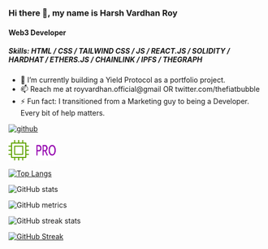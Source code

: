 ### Hi there 👋, my name is Harsh Vardhan Roy
#### Web3 Developer

##### Skills: HTML / CSS / TAILWIND CSS / JS / REACT.JS / SOLIDITY / HARDHAT / ETHERS.JS / CHAINLINK / IPFS / THEGRAPH



- 🔭 I’m currently building a Yield Protocol as a portfolio project.  
- 📫 Reach me at royvardhan.official@gmail OR twitter.com/thefiatbubble
- ⚡ Fun fact: I transitioned from a Marketing guy to being a Developer. Every bit of help matters. 


[<img src='https://cdn.jsdelivr.net/npm/simple-icons@3.0.1/icons/github.svg' alt='github' height='40'>](https://github.com/royvardhan)  

<a href='https://docs.github.com/en/developers'><img src='https://raw.githubusercontent.com/acervenky/animated-github-badges/master/assets/devbadge.gif' width='40' height='40'></a> <a href='https://github.com/pricing'><img src='https://raw.githubusercontent.com/acervenky/animated-github-badges/master/assets/pro.gif' width='40' height='40'></a> 

[![Top Langs](https://github-readme-stats.vercel.app/api/top-langs/?username=royvardhan)](https://github.com/anuraghazra/github-readme-stats)

![GitHub stats](https://github-readme-stats.vercel.app/api?username=royvardhan&show_icons=true)  

![GitHub metrics](https://metrics.lecoq.io/royvardhan)  

![GitHub streak stats](https://github-readme-streak-stats.herokuapp.com/?user=royvardhan)

[![GitHub Streak](https://github-readme-streak-stats.herokuapp.com?user=royvardhan&theme=dark&hide_border=true)](https://git.io/streak-stats)

